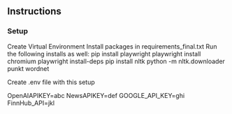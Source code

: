 ## Instructions

### Setup
Create Virtual Environment
Install packages in requirements_final.txt
Run the following installs as well:
pip install playwright
playwright install chromium
playwright install-deps
pip install nltk
python -m nltk.downloader punkt wordnet


Create .env file with this setup

OpenAIAPIKEY=abc
NewsAPIKEY=def
GOOGLE_API_KEY=ghi
FinnHub_API=jkl



